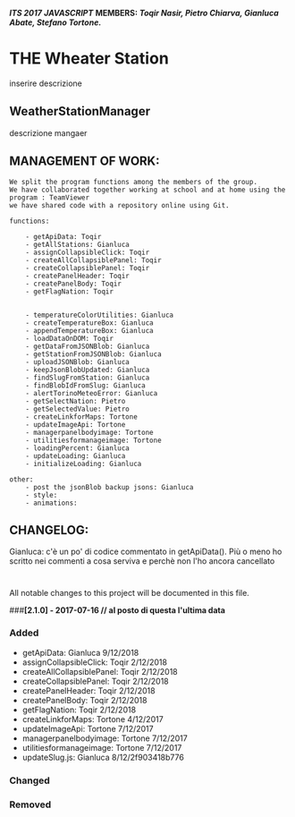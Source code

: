 ***ITS 2017***
***JAVASCRIPT***
**MEMBERS: *Toqir Nasir, Pietro Chiarva, Gianluca Abate, Stefano Tortone.***




THE Wheater Station
========================

inserire descrizione

**WeatherStationManager**
-----------------------

descrizione mangaer









**MANAGEMENT OF WORK:**
-----------------------

    We split the program functions among the members of the group.
    We have collaborated together working at school and at home using the program : TeamViewer
    we have shared code with a repository online using Git.

    functions:

        - getApiData: Toqir
        - getAllStations: Gianluca
        - assignCollapsibleClick: Toqir
        - createAllCollapsiblePanel: Toqir
        - createCollapsiblePanel: Toqir
        - createPanelHeader: Toqir
        - createPanelBody: Toqir
        - getFlagNation: Toqir


        - temperatureColorUtilities: Gianluca
        - createTemperatureBox: Gianluca
        - appendTemperatureBox: Gianluca
        - loadDataOnDOM: Toqir
        - getDataFromJSONBlob: Gianluca
        - getStationFromJSONBlob: Gianluca
        - uploadJSONBlob: Gianluca
        - keepJsonBlobUpdated: Gianluca
        - findSlugFromStation: Gianluca
        - findBlobIdFromSlug: Gianluca
        - alertTorinoMeteoError: Gianluca
        - getSelectNation: Pietro
        - getSelectedValue: Pietro
        - createLinkforMaps: Tortone
        - updateImageApi: Tortone
        - managerpanelbodyimage: Tortone
        - utilitiesformanageimage: Tortone
        - loadingPercent: Gianluca
        - updateLoading: Gianluca
        - initializeLoading: Gianluca

    other:
        - post the jsonBlob backup jsons: Gianluca
        - style:
        - animations:




**CHANGELOG:**
--------------
Gianluca: c'è un po' di codice commentato in getApiData(). Più o meno ho scritto nei commenti a cosa serviva e perchè non l'ho ancora
          cancellato
#
All notable changes to this project will be documented in this file.

###**[2.1.0] - 2017-07-16 // al posto di questa l'ultima data**
### Added
- getApiData: Gianluca 9/12/2018
- assignCollapsibleClick: Toqir 2/12/2018
- createAllCollapsiblePanel: Toqir 2/12/2018
- createCollapsiblePanel: Toqir 2/12/2018
- createPanelHeader: Toqir 2/12/2018
- createPanelBody: Toqir 2/12/2018
- getFlagNation: Toqir 2/12/2018
- createLinkforMaps: Tortone 4/12/2017
- updateImageApi: Tortone  7/12/2017
- managerpanelbodyimage: Tortone  7/12/2017
- utilitiesformanageimage: Tortone  7/12/2017
- updateSlug.js: Gianluca 8/12/2f903418b776
### Changed

### Removed
